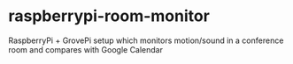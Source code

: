 # raspberrypi-room-monitor
RaspberryPi + GrovePi setup which monitors motion/sound in a conference room and compares with Google Calendar
